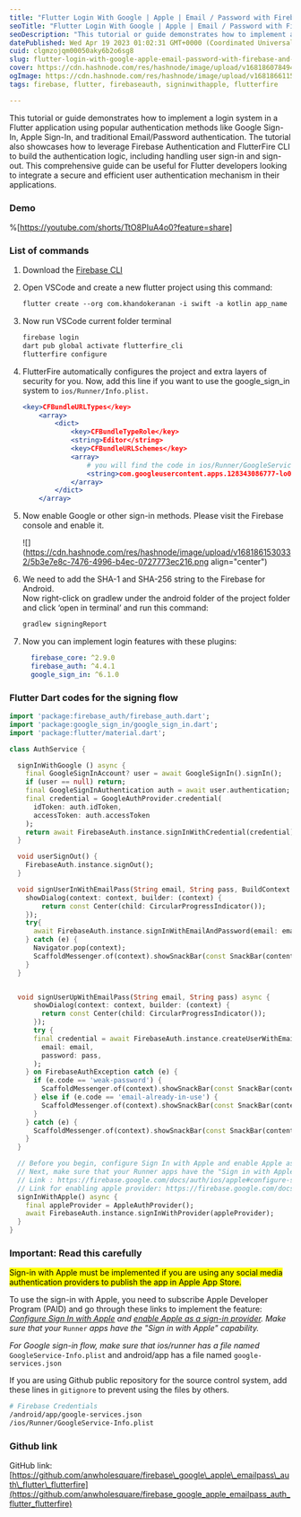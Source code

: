 ```yaml
---
title: "Flutter Login With Google | Apple | Email / Password with Firebase and FlutterFire CLI"
seoTitle: "Flutter Login With Google | Apple | Email / Password with Firebase and"
seoDescription: "This tutorial or guide demonstrates how to implement a login system in a Flutter application using popular authentication methods like Google Sign-In, Apple"
datePublished: Wed Apr 19 2023 01:02:31 GMT+0000 (Coordinated Universal Time)
cuid: clgmzojqm00050aky6b2o6sg8
slug: flutter-login-with-google-apple-email-password-with-firebase-and-flutterfire-cli
cover: https://cdn.hashnode.com/res/hashnode/image/upload/v1681860784943/e1e842f1-a6f3-4142-a7d2-638575a9bcb1.png
ogImage: https://cdn.hashnode.com/res/hashnode/image/upload/v1681866115116/0c4fa3e4-32c1-40dd-b2ec-e0ab50b0e2ef.png
tags: firebase, flutter, firebaseauth, signinwithapple, flutterfire

---
```


This tutorial or guide demonstrates how to implement a login system in a Flutter application using popular authentication methods like Google Sign-In, Apple Sign-In, and traditional Email/Password authentication. The tutorial also showcases how to leverage Firebase Authentication and FlutterFire CLI to build the authentication logic, including handling user sign-in and sign-out. This comprehensive guide can be useful for Flutter developers looking to integrate a secure and efficient user authentication mechanism in their applications.

### Demo

%[https://youtube.com/shorts/TtO8PIuA4o0?feature=share] 

### List of commands

1. Download the [Firebase CLI](https://firebase.google.com/docs/cli#setup_update_cli)
    
2. Open VSCode and create a new flutter project using this command:
    
    ```apache
    flutter create --org com.khandokeranan -i swift -a kotlin app_name
    ```
    
3. Now run VSCode current folder terminal
    
    ```apache
    firebase login
    dart pub global activate flutterfire_cli
    flutterfire configure
    ```
    
4. FlutterFire automatically configures the project and extra layers of security for you. Now, add this line if you want to use the google\_sign\_in system to `ios/Runner/Info.plist.`
    
    ```apache
    <key>CFBundleURLTypes</key>
    	<array>
    		<dict>
    			<key>CFBundleTypeRole</key>
    			<string>Editor</string>
    			<key>CFBundleURLSchemes</key>
    			<array>
                    # you will find the code in ios/Runner/GoogleService-Info.plist -> REVERSED_CLIENT_ID
    				<string>com.googleusercontent.apps.128343086777-lo0d43u57fbc6irsvp719ne025ok8a2g</string>
    			</array>
    		</dict>
    	</array>
    ```
    
5. Now enable Google or other sign-in methods. Please visit the Firebase console and enable it.
    
    ![](https://cdn.hashnode.com/res/hashnode/image/upload/v1681861530332/5b3e7e8c-7476-4996-b4ec-0727773ec216.png align="center")
    
6. We need to add the SHA-1 and SHA-256 string to the Firebase for Android.  
    Now right-click on gradlew under the android folder of the project folder and click ‘open in terminal’ and run this command:
    
    ```bash
    gradlew signingReport
    ```
    
7. Now you can implement login features with these plugins:
    
    ```yaml
      firebase_core: ^2.9.0
      firebase_auth: ^4.4.1
      google_sign_in: ^6.1.0
    ```
    

### Flutter Dart codes for the signing flow

```dart
import 'package:firebase_auth/firebase_auth.dart';
import 'package:google_sign_in/google_sign_in.dart';
import 'package:flutter/material.dart';

class AuthService {

  signInWithGoogle () async {
    final GoogleSignInAccount? user = await GoogleSignIn().signIn();
    if (user == null) return; 
    final GoogleSignInAuthentication auth = await user.authentication;
    final credential = GoogleAuthProvider.credential(
      idToken: auth.idToken,
      accessToken: auth.accessToken
    );
    return await FirebaseAuth.instance.signInWithCredential(credential); 
  }

  void userSignOut() {
    FirebaseAuth.instance.signOut();
  }

  void signUserInWithEmailPass(String email, String pass, BuildContext context) async{
    showDialog(context: context, builder: (context) {
        return const Center(child: CircularProgressIndicator());
    });
    try{
      await FirebaseAuth.instance.signInWithEmailAndPassword(email: email, password: pass);
    } catch (e) {
      Navigator.pop(context);
      ScaffoldMessenger.of(context).showSnackBar(const SnackBar(content: Text("Please use the correct username/password or login with Google or Apple id.")));
    }
  }


  void signUserUpWithEmailPass(String email, String pass) async {
      showDialog(context: context, builder: (context) {
        return const Center(child: CircularProgressIndicator());
      });
      try {
      final credential = await FirebaseAuth.instance.createUserWithEmailAndPassword(
        email: email,
        password: pass,
      );
    } on FirebaseAuthException catch (e) {
      if (e.code == 'weak-password') {
        ScaffoldMessenger.of(context).showSnackBar(const SnackBar(content: Text("The password provided is too weak.")));
      } else if (e.code == 'email-already-in-use') {
        ScaffoldMessenger.of(context).showSnackBar(const SnackBar(content: Text("The account already exists for that email.")));
      }
    } catch (e) {
      ScaffoldMessenger.of(context).showSnackBar(const SnackBar(content: Text("Something went wrong. please try again with proper internet connection and strong password")));
    }
  }

  // Before you begin, configure Sign In with Apple and enable Apple as a sign-in provider.
  // Next, make sure that your Runner apps have the "Sign in with Apple" capability.
  // Link : https://firebase.google.com/docs/auth/ios/apple#configure-sign-in-with-apple
  // Link for enabling apple provider: https://firebase.google.com/docs/auth/ios/apple#enable-apple-as-a-sign-in-provider
  signInWithApple() async {
    final appleProvider = AppleAuthProvider();
    await FirebaseAuth.instance.signInWithProvider(appleProvider);
  }
}
```

### Important: Read this carefully

<mark>Sign-in with Apple must be implemented if you are using any social media authentication providers to publish the app in Apple App Store.</mark>

To use the sign-in with Apple, you need to subscribe Apple Developer Program (PAID) and go through these links to implement the feature:  
[*Configure Sign In with Apple*](https://firebase.google.com/docs/auth/ios/apple#configure-sign-in-with-apple) *and* [*enable Apple as a sign-in provider*](https://firebase.google.com/docs/auth/ios/apple#enable-apple-as-a-sign-in-provider)*. Make sure that your* `Runner` *apps have the "Sign in with Apple" capability.*  
  
*For Google sign-in flow, make sure that ios/runner has a file named* `GoogleService-Info.plist` and android/app has a file named `google-services.json`

If you are using Github public repository for the source control system, add these lines in `gitignore` to prevent using the files by others.

```bash
# Firebase Credentials
/android/app/google-services.json
/ios/Runner/GoogleService-Info.plist
```

### Github link

GitHub link: [https://github.com/anwholesquare/firebase\_google\_apple\_emailpass\_auth\_flutter\_flutterfire](https://github.com/anwholesquare/firebase_google_apple_emailpass_auth_flutter_flutterfire)